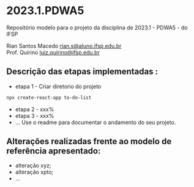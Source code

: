 # 2023.1.PDWA5
Repositório modelo para o projeto da disciplina de 2023.1 - PDWA5 - do IFSP

Rian Santos Macedo  <rian.s@aluno.ifsp.edu.br>  \
Prof. Quirino         <luiz.quirino@ifsp.edu.br>

## Descrição das etapas implementadas :
- etapa 1 - Criar diretorio do projeto
~~~sh
npx create-react-app to-do-list
~~~
- etapa 2 - xxx%
- etapa 3 - xxx%
- ...
  Use o readme para documentar o andamento do seu projeto.

## Alterações realizadas frente ao modelo de referência apresentado:
- alteração xyz;
- alteração xpto;
- ...
